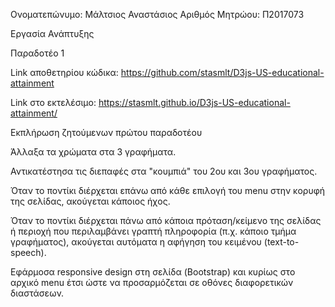 Ονοματεπώνυμο: Μάλτσιος Αναστάσιος
Αριθμός Μητρώου: Π2017073

Εργασία Ανάπτυξης

Παραδοτέο 1

Link αποθετηρίου κώδικα: https://github.com/stasmlt/D3js-US-educational-attainment

Link στο εκτελέσιμο: https://stasmlt.github.io/D3js-US-educational-attainment/

Εκπλήρωση ζητούμενων πρώτου παραδοτέου

Άλλαξα τα χρώματα στα 3 γραφήματα.

Αντικατέστησα τις διεπαφές στα "κουμπιά" του 2ου και 3ου γραφήματος.

Όταν το ποντίκι διέρχεται επάνω από κάθε επιλογή του menu στην κορυφή της σελίδας, ακούγεται κάποιος ήχος.

Όταν το ποντίκι διέρχεται πάνω από κάποια πρόταση/κείμενο της σελίδας ή περιοχή που περιλαμβάνει γραπτή πληροφορία (π.χ. κάποιο τμήμα γραφήματος), ακούγεται αυτόματα η αφήγηση του κειμένου (text-to-speech).

Εφάρμοσα responsive design στη σελίδα (Bootstrap) και κυρίως στο αρχικό menu έτσι ώστε να προσαρμόζεται σε οθόνες διαφορετικών διαστάσεων.


